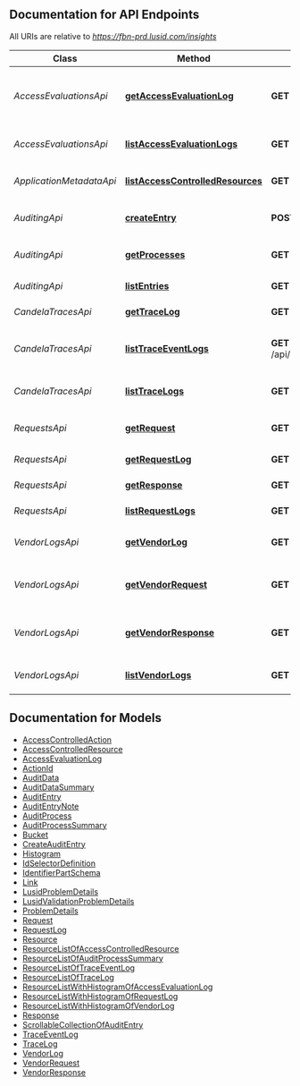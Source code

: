 <a id="documentation-for-api-endpoints"></a>
## Documentation for API Endpoints

All URIs are relative to *https://fbn-prd.lusid.com/insights*

Class | Method | HTTP request | Description
------------ | ------------- | ------------- | -------------
*AccessEvaluationsApi* | [**getAccessEvaluationLog**](docs/AccessEvaluationsApi.md#getaccessevaluationlog) | **GET** /api/access/{id} | [EARLY ACCESS] GetAccessEvaluationLog: Get the log for a specific access evaluation.  This endpoint will be deprecated in the near future.
*AccessEvaluationsApi* | [**listAccessEvaluationLogs**](docs/AccessEvaluationsApi.md#listaccessevaluationlogs) | **GET** /api/access | [EARLY ACCESS] ListAccessEvaluationLogs: List the logs for access evaluations.
*ApplicationMetadataApi* | [**listAccessControlledResources**](docs/ApplicationMetadataApi.md#listaccesscontrolledresources) | **GET** /api/metadata/access/resources | ListAccessControlledResources: Get resources available for access control
*AuditingApi* | [**createEntry**](docs/AuditingApi.md#createentry) | **POST** /api/auditing/entries | [EARLY ACCESS] CreateEntry: Create (persist) and audit entry..
*AuditingApi* | [**getProcesses**](docs/AuditingApi.md#getprocesses) | **GET** /api/auditing/processes | [EARLY ACCESS] GetProcesses: Get the latest audit entry for each process.
*AuditingApi* | [**listEntries**](docs/AuditingApi.md#listentries) | **GET** /api/auditing/entries | [EARLY ACCESS] ListEntries: Get the audit entries.
*CandelaTracesApi* | [**getTraceLog**](docs/CandelaTracesApi.md#gettracelog) | **GET** /api/candelatraces/{scope}/{traceId} | [EXPERIMENTAL] GetTraceLog: Get the log for a specific trace.
*CandelaTracesApi* | [**listTraceEventLogs**](docs/CandelaTracesApi.md#listtraceeventlogs) | **GET** /api/candelatraces/{scope}/{traceId}/events | [EXPERIMENTAL] ListTraceEventLogs: Get the trace event logs for a specific trace.
*CandelaTracesApi* | [**listTraceLogs**](docs/CandelaTracesApi.md#listtracelogs) | **GET** /api/candelatraces | [EXPERIMENTAL] ListTraceLogs: Get the logs for traces.
*RequestsApi* | [**getRequest**](docs/RequestsApi.md#getrequest) | **GET** /api/requests/{id}/request | GetRequest: Get the request content for a specific API request.
*RequestsApi* | [**getRequestLog**](docs/RequestsApi.md#getrequestlog) | **GET** /api/requests/{id} | GetRequestLog: Get the log for a specific API request.
*RequestsApi* | [**getResponse**](docs/RequestsApi.md#getresponse) | **GET** /api/requests/{id}/response | GetResponse: Get the response for a specific API request.
*RequestsApi* | [**listRequestLogs**](docs/RequestsApi.md#listrequestlogs) | **GET** /api/requests | ListRequestLogs: Get the logs for API requests.
*VendorLogsApi* | [**getVendorLog**](docs/VendorLogsApi.md#getvendorlog) | **GET** /api/vendor/{id} | [EXPERIMENTAL] GetVendorLog: Get the log for a specific vendor request.
*VendorLogsApi* | [**getVendorRequest**](docs/VendorLogsApi.md#getvendorrequest) | **GET** /api/vendor/{id}/request | [EXPERIMENTAL] GetVendorRequest: Get the request body for a vendor request.
*VendorLogsApi* | [**getVendorResponse**](docs/VendorLogsApi.md#getvendorresponse) | **GET** /api/vendor/{id}/response | [EXPERIMENTAL] GetVendorResponse: Get the response from a vendor request.
*VendorLogsApi* | [**listVendorLogs**](docs/VendorLogsApi.md#listvendorlogs) | **GET** /api/vendor | [EXPERIMENTAL] ListVendorLogs: List the logs for vendor requests.


<a id="documentation-for-models"></a>
## Documentation for Models

 - [AccessControlledAction](docs/AccessControlledAction.md)
 - [AccessControlledResource](docs/AccessControlledResource.md)
 - [AccessEvaluationLog](docs/AccessEvaluationLog.md)
 - [ActionId](docs/ActionId.md)
 - [AuditData](docs/AuditData.md)
 - [AuditDataSummary](docs/AuditDataSummary.md)
 - [AuditEntry](docs/AuditEntry.md)
 - [AuditEntryNote](docs/AuditEntryNote.md)
 - [AuditProcess](docs/AuditProcess.md)
 - [AuditProcessSummary](docs/AuditProcessSummary.md)
 - [Bucket](docs/Bucket.md)
 - [CreateAuditEntry](docs/CreateAuditEntry.md)
 - [Histogram](docs/Histogram.md)
 - [IdSelectorDefinition](docs/IdSelectorDefinition.md)
 - [IdentifierPartSchema](docs/IdentifierPartSchema.md)
 - [Link](docs/Link.md)
 - [LusidProblemDetails](docs/LusidProblemDetails.md)
 - [LusidValidationProblemDetails](docs/LusidValidationProblemDetails.md)
 - [ProblemDetails](docs/ProblemDetails.md)
 - [Request](docs/Request.md)
 - [RequestLog](docs/RequestLog.md)
 - [Resource](docs/Resource.md)
 - [ResourceListOfAccessControlledResource](docs/ResourceListOfAccessControlledResource.md)
 - [ResourceListOfAuditProcessSummary](docs/ResourceListOfAuditProcessSummary.md)
 - [ResourceListOfTraceEventLog](docs/ResourceListOfTraceEventLog.md)
 - [ResourceListOfTraceLog](docs/ResourceListOfTraceLog.md)
 - [ResourceListWithHistogramOfAccessEvaluationLog](docs/ResourceListWithHistogramOfAccessEvaluationLog.md)
 - [ResourceListWithHistogramOfRequestLog](docs/ResourceListWithHistogramOfRequestLog.md)
 - [ResourceListWithHistogramOfVendorLog](docs/ResourceListWithHistogramOfVendorLog.md)
 - [Response](docs/Response.md)
 - [ScrollableCollectionOfAuditEntry](docs/ScrollableCollectionOfAuditEntry.md)
 - [TraceEventLog](docs/TraceEventLog.md)
 - [TraceLog](docs/TraceLog.md)
 - [VendorLog](docs/VendorLog.md)
 - [VendorRequest](docs/VendorRequest.md)
 - [VendorResponse](docs/VendorResponse.md)

